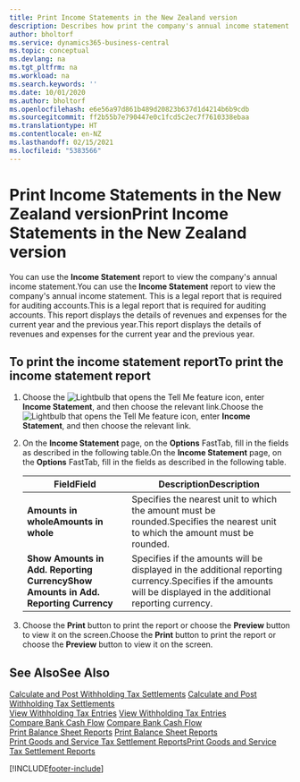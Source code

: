 ```yaml
---
title: Print Income Statements in the New Zealand version
description: Describes how print the company's annual income statement in a report in the New Zealand version.
author: bholtorf
ms.service: dynamics365-business-central
ms.topic: conceptual
ms.devlang: na
ms.tgt_pltfrm: na
ms.workload: na
ms.search.keywords: ''
ms.date: 10/01/2020
ms.author: bholtorf
ms.openlocfilehash: e6e56a97d861b489d20823b637d1d4214b6b9cdb
ms.sourcegitcommit: ff2b55b7e790447e0c1fcd5c2ec7f7610338ebaa
ms.translationtype: HT
ms.contentlocale: en-NZ
ms.lasthandoff: 02/15/2021
ms.locfileid: "5383566"
---
```

# <a name="print-income-statements-in-the-new-zealand-version"></a><span data-ttu-id="2f270-103">Print Income Statements in the New Zealand version</span><span class="sxs-lookup"><span data-stu-id="2f270-103">Print Income Statements in the New Zealand version</span></span>

<span data-ttu-id="2f270-104">You can use the **Income Statement** report to view the company's annual income statement.</span><span class="sxs-lookup"><span data-stu-id="2f270-104">You can use the **Income Statement** report to view the company's annual income statement.</span></span> <span data-ttu-id="2f270-105">This is a legal report that is required for auditing accounts.</span><span class="sxs-lookup"><span data-stu-id="2f270-105">This is a legal report that is required for auditing accounts.</span></span> <span data-ttu-id="2f270-106">This report displays the details of revenues and expenses for the current year and the previous year.</span><span class="sxs-lookup"><span data-stu-id="2f270-106">This report displays the details of revenues and expenses for the current year and the previous year.</span></span>  

## <a name="to-print-the-income-statement-report"></a><span data-ttu-id="2f270-107">To print the income statement report</span><span class="sxs-lookup"><span data-stu-id="2f270-107">To print the income statement report</span></span>  
1. <span data-ttu-id="2f270-108">Choose the ![Lightbulb that opens the Tell Me feature](../../media/ui-search/search_small.png "Tell me what you want to do") icon, enter **Income Statement**, and then choose the relevant link.</span><span class="sxs-lookup"><span data-stu-id="2f270-108">Choose the ![Lightbulb that opens the Tell Me feature](../../media/ui-search/search_small.png "Tell me what you want to do") icon, enter **Income Statement**, and then choose the relevant link.</span></span>  
2. <span data-ttu-id="2f270-109">On the **Income Statement** page, on the **Options** FastTab, fill in the fields as described in the following table.</span><span class="sxs-lookup"><span data-stu-id="2f270-109">On the **Income Statement** page, on the **Options** FastTab, fill in the fields as described in the following table.</span></span>  

    |<span data-ttu-id="2f270-110">Field</span><span class="sxs-lookup"><span data-stu-id="2f270-110">Field</span></span>|<span data-ttu-id="2f270-111">Description</span><span class="sxs-lookup"><span data-stu-id="2f270-111">Description</span></span>|  
    |---------------------------------|---------------------------------------|  
    |<span data-ttu-id="2f270-112">**Amounts in whole**</span><span class="sxs-lookup"><span data-stu-id="2f270-112">**Amounts in whole**</span></span>|<span data-ttu-id="2f270-113">Specifies the nearest unit to which the amount must be rounded.</span><span class="sxs-lookup"><span data-stu-id="2f270-113">Specifies the nearest unit to which the amount must be rounded.</span></span>|  
    |<span data-ttu-id="2f270-114">**Show Amounts in Add. Reporting Currency**</span><span class="sxs-lookup"><span data-stu-id="2f270-114">**Show Amounts in Add. Reporting Currency**</span></span>|<span data-ttu-id="2f270-115">Specifies if the amounts will be displayed in the additional reporting currency.</span><span class="sxs-lookup"><span data-stu-id="2f270-115">Specifies if the amounts will be displayed in the additional reporting currency.</span></span>|  

3.  <span data-ttu-id="2f270-116">Choose the **Print** button to print the report or choose the **Preview** button to view it on the screen.</span><span class="sxs-lookup"><span data-stu-id="2f270-116">Choose the **Print** button to print the report or choose the **Preview** button to view it on the screen.</span></span>  

## <a name="see-also"></a><span data-ttu-id="2f270-117">See Also</span><span class="sxs-lookup"><span data-stu-id="2f270-117">See Also</span></span>  
<span data-ttu-id="2f270-118">[Calculate and Post Withholding Tax Settlements](how-to-calculate-and-post-withholding-tax-settlements.md) </span><span class="sxs-lookup"><span data-stu-id="2f270-118">[Calculate and Post Withholding Tax Settlements](how-to-calculate-and-post-withholding-tax-settlements.md) </span></span>  
<span data-ttu-id="2f270-119">[View Withholding Tax Entries](how-to-view-withholding-tax-entries.md) </span><span class="sxs-lookup"><span data-stu-id="2f270-119">[View Withholding Tax Entries](how-to-view-withholding-tax-entries.md) </span></span>  
<span data-ttu-id="2f270-120">[Compare Bank Cash Flow](how-to-compare-bank-cash-flow.md) </span><span class="sxs-lookup"><span data-stu-id="2f270-120">[Compare Bank Cash Flow](how-to-compare-bank-cash-flow.md) </span></span>  
<span data-ttu-id="2f270-121">[Print Balance Sheet Reports](how-to-print-balance-sheet-reports.md) </span><span class="sxs-lookup"><span data-stu-id="2f270-121">[Print Balance Sheet Reports](how-to-print-balance-sheet-reports.md) </span></span>  
[<span data-ttu-id="2f270-122">Print Goods and Service Tax Settlement Reports</span><span class="sxs-lookup"><span data-stu-id="2f270-122">Print Goods and Service Tax Settlement Reports</span></span>](how-to-print-goods-and-service-tax-settlement-reports.md) 


[!INCLUDE[footer-include](../../includes/footer-banner.md)]